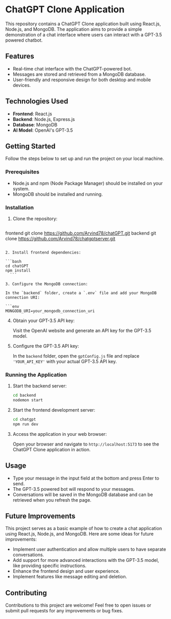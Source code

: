 # ChatGPT Clone Application

This repository contains a ChatGPT Clone application built using React.js, Node.js, and MongoDB. The application aims to provide a simple demonstration of a chat interface where users can interact with a GPT-3.5 powered chatbot.

## Features

- Real-time chat interface with the ChatGPT-powered bot.
- Messages are stored and retrieved from a MongoDB database.
- User-friendly and responsive design for both desktop and mobile devices.

## Technologies Used

- **Frontend**: React.js
- **Backend**: Node.js, Express.js
- **Database**: MongoDB
- **AI Model**: OpenAI's GPT-3.5

## Getting Started

Follow the steps below to set up and run the project on your local machine.

### Prerequisites

- Node.js and npm (Node Package Manager) should be installed on your system.
- MongoDB should be installed and running.

### Installation

1. Clone the repository:

   ```bash
  frontend git clone https://github.com/Arvind78/chatGPT.git
  backend git clone  https://github.com/Arvind78/chatgptserver.git
   ```

2. Install frontend dependencies:

   ```bash
   cd chatGPT
   npm install
     ```

3. Configure the MongoDB connection:
   
   In the `backend` folder, create a `.env` file and add your MongoDB connection URI:

   ```env
   MONGODB_URI=your_mongodb_connection_uri
   ```

4. Obtain your GPT-3.5 API key:

   Visit the OpenAI website and generate an API key for the GPT-3.5 model.

5. Configure the GPT-3.5 API key:

   In the `backend` folder, open the `gptConfig.js` file and replace `'YOUR_API_KEY'` with your actual GPT-3.5 API key.

### Running the Application

 
1. Start the backend server:

   ```bash
   cd backend
   nodemon start
   ```

2. Start the frontend development server:

   ```bash
   cd chatgpt
   npm run dev
   ```

3. Access the application in your web browser:

   Open your browser and navigate to `http://localhost:5173` to see the ChatGPT Clone application in action.

## Usage

- Type your message in the input field at the bottom and press Enter to send.
- The GPT-3.5 powered bot will respond to your messages.
- Conversations will be saved in the MongoDB database and can be retrieved when you refresh the page.

## Future Improvements

This project serves as a basic example of how to create a chat application using React.js, Node.js, and MongoDB. Here are some ideas for future improvements:

- Implement user authentication and allow multiple users to have separate conversations.
- Add support for more advanced interactions with the GPT-3.5 model, like providing specific instructions.
- Enhance the frontend design and user experience.
- Implement features like message editing and deletion.

## Contributing

Contributions to this project are welcome! Feel free to open issues or submit pull requests for any improvements or bug fixes.

